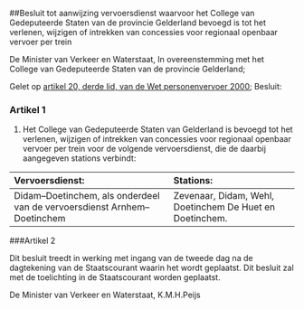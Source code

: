 <meta http-equiv='Content-Type' content='text/html; charset=utf-8' />

##Besluit tot aanwijzing vervoersdienst waarvoor het College van Gedeputeerde Staten van de provincie Gelderland bevoegd is tot het verlenen, wijzigen of intrekken van concessies voor regionaal openbaar vervoer per trein

De Minister van Verkeer en Waterstaat,
In overeenstemming met het College van Gedeputeerde Staten van de provincie Gelderland;

Gelet op [artikel 20, derde lid, van de Wet personenvervoer 2000](../../../../../../../../../../wet/wet/personenvervoer/2000/BWBR0011470/README.md);
Besluit:

### Artikel  1  

1.  Het College van Gedeputeerde Staten van Gelderland is bevoegd tot het verlenen, wijzigen of intrekken van concessies voor regionaal openbaar vervoer per trein voor de volgende vervoersdienst, die de daarbij aangegeven stations verbindt:  

| Vervoersdienst:  | Stations:  |
|:---|:---|
| Didam–Doetinchem, als onderdeel van de vervoersdienst Arnhem–Doetinchem  | Zevenaar, Didam, Wehl, Doetinchem De Huet en Doetinchem.  |

###Artikel 2 

Dit besluit treedt in werking met ingang van de tweede dag na de dagtekening van de Staatscourant waarin het wordt geplaatst.
Dit besluit zal met de toelichting in de Staatscourant worden geplaatst.

De 
Minister van Verkeer en Waterstaat,
K.M.H.Peijs
